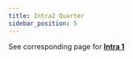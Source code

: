```yaml
---
title: Intra2 Quarter 
sidebar_position: 5
---
```


See corresponding page for **[Intra 1](/docs/finance-area/declarations/intrastat/create-intrastat1/intra1-quater)**